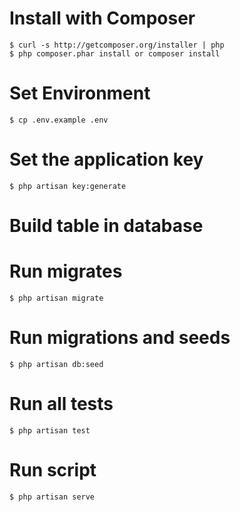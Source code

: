 # Install with Composer

    $ curl -s http://getcomposer.org/installer | php
    $ php composer.phar install or composer install

# Set Environment    

    $ cp .env.example .env

# Set the application key

    $ php artisan key:generate

# Build table in database

# Run migrates

    $ php artisan migrate

# Run migrations and seeds

    $ php artisan db:seed

# Run all tests

    $ php artisan test

# Run script

    $ php artisan serve
